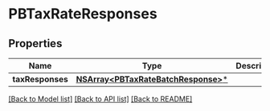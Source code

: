 # PBTaxRateResponses

## Properties
Name | Type | Description | Notes
------------ | ------------- | ------------- | -------------
**taxResponses** | [**NSArray&lt;PBTaxRateBatchResponse&gt;***](PBTaxRateBatchResponse.md) |  | [optional] 

[[Back to Model list]](../README.md#documentation-for-models) [[Back to API list]](../README.md#documentation-for-api-endpoints) [[Back to README]](../README.md)


